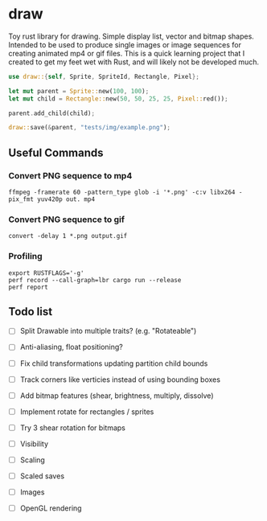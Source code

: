 # draw
Toy rust library for drawing. Simple display list, vector and bitmap shapes. Intended to be used to produce single images or image sequences for creating animated mp4 or gif files. This is a quick learning project that I created to get my feet wet with Rust, and will likely not be developed much.

```rust
use draw::{self, Sprite, SpriteId, Rectangle, Pixel};

let mut parent = Sprite::new(100, 100);
let mut child = Rectangle::new(50, 50, 25, 25, Pixel::red());

parent.add_child(child);

draw::save(&parent, "tests/img/example.png");
```

## Useful Commands

### Convert PNG sequence to mp4
```
ffmpeg -framerate 60 -pattern_type glob -i '*.png' -c:v libx264 -pix_fmt yuv420p out. mp4
```
### Convert PNG sequence to gif
```
convert -delay 1 *.png output.gif
```
### Profiling
```
export RUSTFLAGS='-g'
perf record --call-graph=lbr cargo run --release
perf report
```

## Todo list
- [ ] Split Drawable into multiple traits? (e.g. "Rotateable")
- [ ] Anti-aliasing, float positioning?
- [ ] Fix child transformations updating partition child bounds
- [ ] Track corners like verticies instead of using bounding boxes
- [ ] Add bitmap features (shear, brightness, multiply, dissolve)
- [ ] Implement rotate for rectangles / sprites
- [ ] Try 3 shear rotation for bitmaps
- [ ] Visibility
- [ ] Scaling
- [ ] Scaled saves
- [ ] Images
- [ ] OpenGL rendering

